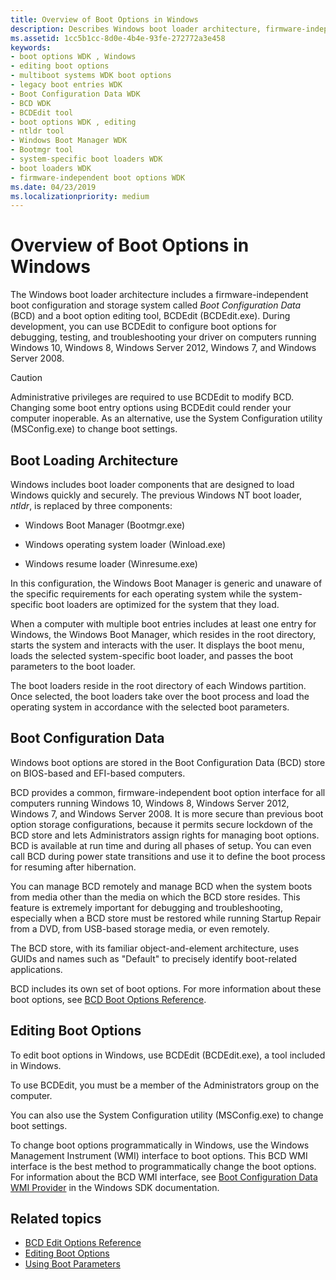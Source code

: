 ```yaml
---
title: Overview of Boot Options in Windows
description: Describes Windows boot loader architecture, firmware-independent boot configuration, and boot option editing tool.
ms.assetid: 1cc5b1cc-8d0e-4b4e-93fe-272772a3e458
keywords:
- boot options WDK , Windows
- editing boot options
- multiboot systems WDK boot options
- legacy boot entries WDK
- Boot Configuration Data WDK
- BCD WDK
- BCDEdit tool
- boot options WDK , editing
- ntldr tool
- Windows Boot Manager WDK
- Bootmgr tool
- system-specific boot loaders WDK
- boot loaders WDK
- firmware-independent boot options WDK
ms.date: 04/23/2019
ms.localizationpriority: medium
---
```


# Overview of Boot Options in Windows

The Windows boot loader architecture includes a firmware-independent boot configuration and storage system called *Boot Configuration Data* (BCD) and a boot option editing tool, BCDEdit (BCDEdit.exe). During development, you can use BCDEdit to configure boot options for debugging, testing, and troubleshooting your driver on computers running Windows 10, Windows 8, Windows Server 2012, Windows 7, and Windows Server 2008.

> [!CAUTION]
> Administrative privileges are required to use BCDEdit to modify BCD. Changing some boot entry options using BCDEdit could render your computer inoperable. As an alternative, use the System Configuration utility (MSConfig.exe) to change boot settings.

## Boot Loading Architecture

Windows includes boot loader components that are designed to load Windows quickly and securely. The previous Windows NT boot loader, *ntldr*, is replaced by three components:

- Windows Boot Manager (Bootmgr.exe)

- Windows operating system loader (Winload.exe)

- Windows resume loader (Winresume.exe)

In this configuration, the Windows Boot Manager is generic and unaware of the specific requirements for each operating system while the system-specific boot loaders are optimized for the system that they load.

When a computer with multiple boot entries includes at least one entry for Windows, the Windows Boot Manager, which resides in the root directory, starts the system and interacts with the user. It displays the boot menu, loads the selected system-specific boot loader, and passes the boot parameters to the boot loader.

The boot loaders reside in the root directory of each Windows partition. Once selected, the boot loaders take over the boot process and load the operating system in accordance with the selected boot parameters.

## Boot Configuration Data

Windows boot options are stored in the Boot Configuration Data (BCD) store on BIOS-based and EFI-based computers.


BCD provides a common, firmware-independent boot option interface for all computers running Windows 10, Windows 8, Windows Server 2012, Windows 7, and Windows Server 2008. It is more secure than previous boot option storage configurations, because it permits secure lockdown of the BCD store and lets Administrators assign rights for managing boot options. BCD is available at run time and during all phases of setup. You can even call BCD during power state transitions and use it to define the boot process for resuming after hibernation.

You can manage BCD remotely and manage BCD when the system boots from media other than the media on which the BCD store resides. This feature is extremely important for debugging and troubleshooting, especially when a BCD store must be restored while running Startup Repair from a DVD, from USB-based storage media, or even remotely.

The BCD store, with its familiar object-and-element architecture, uses GUIDs and names such as "Default" to precisely identify boot-related applications.

BCD includes its own set of boot options. For more information about these boot options, see [BCD Boot Options Reference](/windows-hardware/drivers/ddi/index).

## Editing Boot Options

To edit boot options in Windows, use BCDEdit (BCDEdit.exe), a tool included in Windows. 

To use BCDEdit, you must be a member of the Administrators group on the computer.

You can also use the System Configuration utility (MSConfig.exe) to change boot settings.

To change boot options programmatically in Windows, use the Windows Management Instrument (WMI) interface to boot options. This BCD WMI interface is the best method to programmatically change the boot options. For information about the BCD WMI interface, see [Boot Configuration Data WMI Provider](/previous-versions/windows/desktop/bcd/boot-configuration-data-portal) in the Windows SDK documentation.

## Related topics

- [BCD Edit Options Reference](bcd-boot-options-reference.md)
- [Editing Boot Options](editing-boot-options.md)
- [Using Boot Parameters](using-boot-parameters.md)